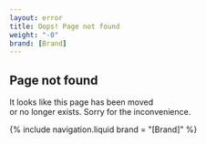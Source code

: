 ```yaml
---
layout: error
title: Oops! Page not found
weight: "-0"
brand: [Brand]
---
```


<h2 class="body-font">Page not found</h2>
<p>
	It looks like this page has been moved<br>
	or no longer exists. Sorry for the inconvenience.
</p>
{% include navigation.liquid  brand = "[Brand]" %}